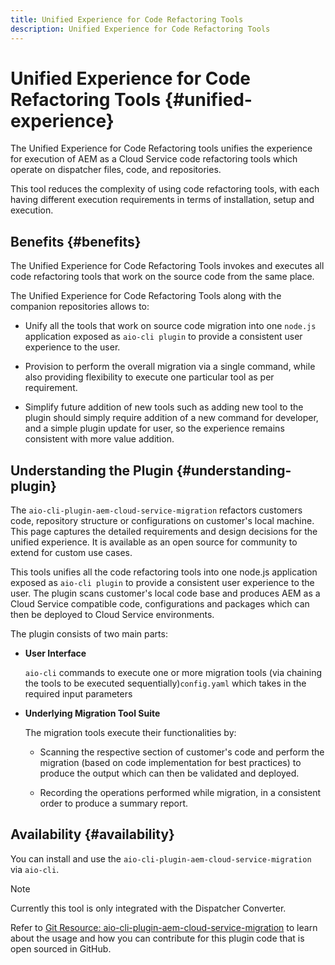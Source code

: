 ```yaml
---
title: Unified Experience for Code Refactoring Tools
description: Unified Experience for Code Refactoring Tools
---
```


# Unified Experience for Code Refactoring Tools {#unified-experience}

The Unified Experience for Code Refactoring tools unifies the experience for execution of AEM as a Cloud Service code refactoring tools which operate on dispatcher files, code, and repositories.

This tool reduces the complexity of using code refactoring tools, with each having different execution requirements in terms of installation, setup and execution.

## Benefits {#benefits}

The Unified Experience for Code Refactoring Tools invokes and executes all code refactoring tools that work on the source code from the same place.

The Unified Experience for Code Refactoring Tools along with the companion repositories allows to:

* Unify all the tools that work on source code migration into one `node.js` application exposed as `aio-cli plugin` to provide a consistent user experience to the user.

* Provision to perform the overall migration via a single command, while also providing flexibility to execute one particular tool as per requirement.

* Simplify future addition of new tools such as adding new tool to the plugin should simply require addition of a new command for developer, and a simple plugin update for user, so the experience remains consistent with more value addition.

## Understanding the Plugin {#understanding-plugin}

The `aio-cli-plugin-aem-cloud-service-migration` refactors customers code, repository structure or configurations on customer's local machine. This page captures the detailed requirements and design decisions for the unified experience.
It is available as an open source for community to extend for custom use cases.

This tools unifies all the code refactoring tools into one node.js application exposed as `aio-cli plugin` to provide a consistent user experience to the user. The plugin scans customer's local code base and produces AEM as a Cloud Service compatible code, configurations and packages which can then be deployed to Cloud Service environments.

The plugin consists of two main parts:

* **User Interface** 

   `aio-cli` commands to execute one or more migration tools (via chaining the tools to be executed sequentially)`config.yaml` which takes in the required input parameters

* **Underlying Migration Tool Suite**

   The migration tools execute their functionalities by:

     * Scanning the respective section of customer's code and perform the migration (based on code implementation for best practices) to produce the output which can then be validated and deployed.

     * Recording the operations performed while migration, in a consistent order to produce a summary report.

## Availability {#availability}

You can install and use the `aio-cli-plugin-aem-cloud-service-migration` via `aio-cli`.

>[!NOTE]
>Currently this tool is only integrated with the Dispatcher Converter.

Refer to [Git Resource: aio-cli-plugin-aem-cloud-service-migration](https://github.com/adobe/aio-cli-plugin-aem-cloud-service-migration) to learn about the usage and how you can contribute for this plugin code that is open sourced in GitHub.

